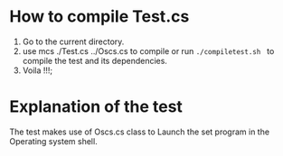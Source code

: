 # How to compile Test.cs
1. Go to the current directory.
2. use mcs ./Test.cs ../Oscs.cs to compile or run 
	<code>./compiletest.sh </code>
	to compile the test and its dependencies.
3. Voila !!!;

# Explanation of the test
The test makes use of Oscs.cs class to Launch the set program in the Operating system shell.


